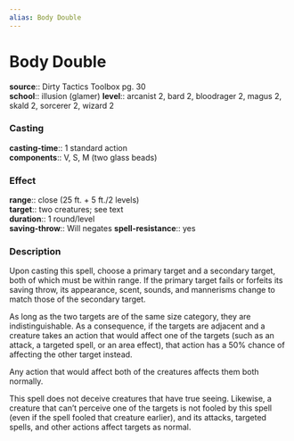 ```yaml
---
alias: Body Double
---
```


# Body Double 

**source**:: Dirty Tactics Toolbox pg. 30  
**school**:: illusion (glamer)
**level**:: arcanist 2, bard 2, bloodrager 2, magus 2, skald 2, sorcerer 2, wizard 2

### Casting 

**casting-time**:: 1 standard action  
**components**:: V, S, M (two glass beads)

### Effect 

**range**:: close (25 ft. + 5 ft./2 levels)  
**target**:: two creatures; see text  
**duration**:: 1 round/level  
**saving-throw**:: Will negates
**spell-resistance**:: yes

### Description 

Upon casting this spell, choose a primary target and a secondary target, both of which must be within range. If the primary target fails or forfeits its saving throw, its appearance, scent, sounds, and mannerisms change to match those of the secondary target.  
  
As long as the two targets are of the same size category, they are indistinguishable. As a consequence, if the targets are adjacent and a creature takes an action that would affect one of the targets (such as an attack, a targeted spell, or an area effect), that action has a 50% chance of affecting the other target instead.  
  
Any action that would affect both of the creatures affects them both normally.  
  
This spell does not deceive creatures that have true seeing. Likewise, a creature that can’t perceive one of the targets is not fooled by this spell (even if the spell fooled that creature earlier), and its attacks, targeted spells, and other actions affect targets as normal.
